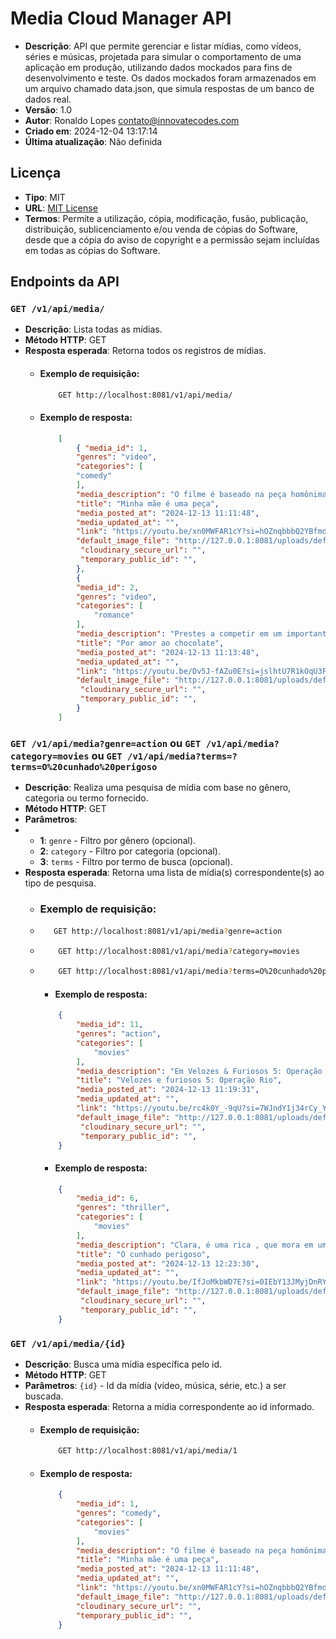 # Media Cloud Manager API

- **Descrição**: API que permite gerenciar e listar mídias, como vídeos, séries e músicas, projetada para simular o comportamento de uma aplicação em produção, utilizando dados mockados para fins de desenvolvimento e teste. Os dados mockados foram armazenados em um arquivo chamado data.json, que simula respostas de um banco de dados real.
- **Versão**: 1.0
- **Autor**: Ronaldo Lopes <contato@innovatecodes.com>
- **Criado em**: 2024-12-04 13:17:14
- **Última atualização**: Não definida

## Licença

- **Tipo**: MIT
- **URL**: [MIT License](https://opensource.org/licenses/MIT)
- **Termos**: Permite a utilização, cópia, modificação, fusão, publicação, distribuição, sublicenciamento e/ou venda de cópias do Software, desde que a cópia do aviso de copyright e a permissão sejam incluídas em todas as cópias do Software.

## Endpoints da API

### `GET /v1/api/media/`
- **Descrição**: Lista todas as mídias.
- **Método HTTP**: GET
- **Resposta esperada**: Retorna todos os registros de mídias.
  - #### Exemplo de requisição:
    ```bash
        GET http://localhost:8081/v1/api/media/
    ```
  - #### Exemplo de resposta: 
    ```json
        [
            { "media_id": 1,
            "genres": "video",
            "categories": [
            "comedy"
            ],
            "media_description": "O filme é baseado na peça homônima criada e estrelada pelo próprio Paulo e que levou milhões de espectadores ao teatro ao longo dos anos em cartaz.",
            "title": "Minha mãe é uma peça",
            "media_posted_at": "2024-12-13 11:11:48",
            "media_updated_at": "",
            "link": "https://youtu.be/xn0MWFAR1cY?si=hOZnqbbbQ2YBfmdC",
            "default_image_file": "http://127.0.0.1:8081/uploads/default-image-file-98d8c367-1eae-4e84-b91e-1e26b519cc5d-1735075685178-148181922.jpg",
             "cloudinary_secure_url": "",
             "temporary_public_id": "",
            },
            {
            "media_id": 2,
            "genres": "video",
            "categories": [
                "romance"
            ],
            "media_description": "Prestes a competir em um importante concurso culinário, Ária, uma confeteira talentosa, vê seus planos desmoronarem quando seu parceiro a abandona poucos dias antes do evento. Desesperada, ela encontra apoio em um charmoso pai solteiro que a ajuda a descobrir não apenas um ingrediente secreto para sua receita,  mas também o caminho para a verdadeira felicidade. Confeteira Desesperada Encontra o Ingrediente Secreto da Felicidade!",
            "title": "Por amor ao chocolate",
            "media_posted_at": "2024-12-13 11:13:48",
            "media_updated_at": "",
            "link": "https://youtu.be/Dv5J-fAZu0E?si=jslhtU7R1kOqU3Fc",
            "default_image_file": "http://127.0.0.1:8081/uploads/default-image-file-2c98dfd7-efdf-4f33-9f8c-f6435480a1d6-1735075749840-650163747.jpg",
             "cloudinary_secure_url": "",
             "temporary_public_id": "",
            }                       
        ]          
    ```

### `GET /v1/api/media?genre=action` ou `GET /v1/api/media?category=movies` ou `GET /v1/api/media?terms=?terms=O%20cunhado%20perigoso` 
- **Descrição**: Realiza uma pesquisa de mídia com base no gênero, categoria ou termo fornecido.
- **Método HTTP**: GET
- **Parâmetros**:
- - **1**: `genre` - Filtro por gênero (opcional).
  - **2**: `category` - Filtro por categoria (opcional).
  - **3**: `terms` - Filtro por termo de busca (opcional).
- **Resposta esperada**: Retorna uma lista de mídia(s) correspondente(s) ao tipo de pesquisa.
  - ### Exemplo de requisição:
  -  ```bash
        GET http://localhost:8081/v1/api/media?genre=action
  - ```bash
        GET http://localhost:8081/v1/api/media?category=movies
  - ```bash
        GET http://localhost:8081/v1/api/media?terms=O%20cunhado%20perigoso
    ```
     - #### Exemplo de resposta:
    ```json
        {
            "media_id": 11,
            "genres": "action",
            "categories": [
                "movies"
            ],
            "media_description": "Em Velozes & Furiosos 5: Operação Rio, Dominic Toretto (Vin Diesel) foi resgatado da prisão por sua irmã Mia (Jordana Brewster) e Brian O'Conner (Paul Walker), que realizam um ousa...",
            "title": "Velozes e furiosos 5: Operação Rio",
            "media_posted_at": "2024-12-13 11:19:31",
            "media_updated_at": "",
            "link": "https://youtu.be/rc4k0Y_-9qU?si=7WJndY1j34rCy_Yg",
            "default_image_file": "http://127.0.0.1:8081/uploads/default-image-file-02da2c43-35e3-4231-941c-8d27b28f6e72-1735072746014-990036758.jpg",
             "cloudinary_secure_url": "",
             "temporary_public_id": "",
        }              
    ```

    - #### Exemplo de resposta:
    ```json
        {
            "media_id": 6,
            "genres": "thriller",
            "categories": [
                "movies"
            ],
            "media_description": "Clara, é uma rica , que mora em um lugar com vizinhos ricos, mas ela tem seu mundo virado de cabeça para baixo com a chegada inesperada do seu cunhado.",
            "title": "O cunhado perigoso",
            "media_posted_at": "2024-12-13 12:23:30",
            "media_updated_at": "",
            "link": "https://youtu.be/IfJoMkbWD7E?si=0IEbY13JMyjDnRYR",
            "default_image_file": "http://127.0.0.1:8081/uploads/default-image-file-d64cf58b-4f49-4fe7-931a-ff045c6e04d5-1735075630057-300622454.jpg",
             "cloudinary_secure_url": "",
             "temporary_public_id": "",
        }              
    ```

### `GET /v1/api/media/{id}`
- **Descrição**: Busca uma mídia específica pelo id.
- **Método HTTP**: GET
- **Parâmetros**: `{id}` - Id da mídia (vídeo, música, série, etc.) a ser buscada.
- **Resposta esperada**: Retorna a mídia correspondente ao id informado.
  - #### Exemplo de requisição:
    ```bash
        GET http://localhost:8081/v1/api/media/1
    ```
  - #### Exemplo de resposta:
    ```json
        {
            "media_id": 1,
            "genres": "comedy",
            "categories": [
                "movies"
            ],
            "media_description": "O filme é baseado na peça homônima criada e estrelada pelo próprio Paulo e que levou milhões de espectadores ao teatro ao longo dos anos em cartaz.",
            "title": "Minha mãe é uma peça",
            "media_posted_at": "2024-12-13 11:11:48",
            "media_updated_at": "",
            "link": "https://youtu.be/xn0MWFAR1cY?si=hOZnqbbbQ2YBfmdC",
            "default_image_file": "http://127.0.0.1:8081/uploads/default-image-file-98d8c367-1eae-4e84-b91e-1e26b519cc5d-1735075685178-148181922.jpg",
            "cloudinary_secure_url": "",
            "temporary_public_id": "",
        }
    ```

